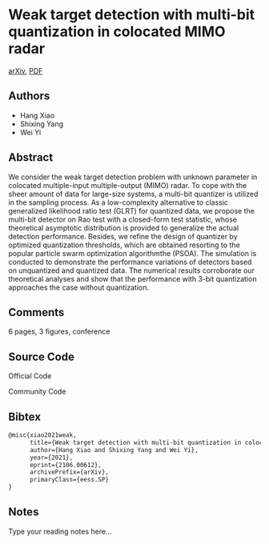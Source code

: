 
# Weak target detection with multi-bit quantization in colocated MIMO radar

[arXiv](https://arxiv.org/abs/2106.0612), [PDF](https://arxiv.org/pdf/2106.0612.pdf)

## Authors

- Hang Xiao
- Shixing Yang
- Wei Yi

## Abstract

We consider the weak target detection problem with unknown parameter in colocated multiple-input multiple-output (MIMO) radar. To cope with the sheer amount of data for large-size systems, a multi-bit quantizer is utilized in the sampling process. As a low-complexity alternative to classic generalized likelihood ratio test (GLRT) for quantized data, we propose the multi-bit detector on Rao test with a closed-form test statistic, whose theoretical asymptotic distribution is provided to generalize the actual detection performance. Besides, we refine the design of quantizer by optimized quantization thresholds, which are obtained resorting to the popular particle swarm optimization algorithmthe (PSOA). The simulation is conducted to demonstrate the performance variations of detectors based on unquantized and quantized data. The numerical results corroborate our theoretical analyses and show that the performance with 3-bit quantization approaches the case without quantization.

## Comments

6 pages, 3 figures, conference

## Source Code

Official Code



Community Code



## Bibtex

```tex
@misc{xiao2021weak,
      title={Weak target detection with multi-bit quantization in colocated MIMO radar}, 
      author={Hang Xiao and Shixing Yang and Wei Yi},
      year={2021},
      eprint={2106.00612},
      archivePrefix={arXiv},
      primaryClass={eess.SP}
}
```

## Notes

Type your reading notes here...

